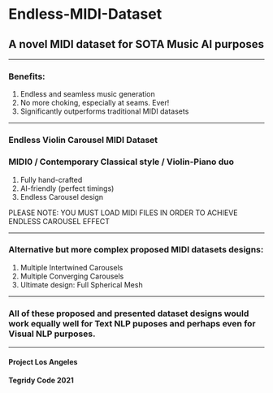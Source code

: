 # Endless-MIDI-Dataset
## A novel MIDI dataset for SOTA Music AI purposes

***

### Benefits:

1) Endless and seamless music generation
2) No more choking, especially at seams. Ever!
3) Significantly outperforms traditional MIDI datasets

***

### Endless Violin Carousel MIDI Dataset
### MIDI0 / Contemporary Classical style / Violin-Piano duo

1) Fully hand-crafted
2) AI-friendly (perfect timings)
3) Endless Carousel design

PLEASE NOTE: YOU MUST LOAD MIDI FILES IN ORDER TO ACHIEVE ENDLESS CAROUSEL EFFECT

***
### Alternative but more complex proposed MIDI datasets designs:

1) Multiple Intertwined Carousels
2) Multiple Converging Carousels
3) Ultimate design: Full Spherical Mesh

***

### All of these proposed and presented dataset designs would work equally well for Text NLP puposes and perhaps even for Visual NLP purposes.

***

#### Project Los Angeles
#### Tegridy Code 2021
